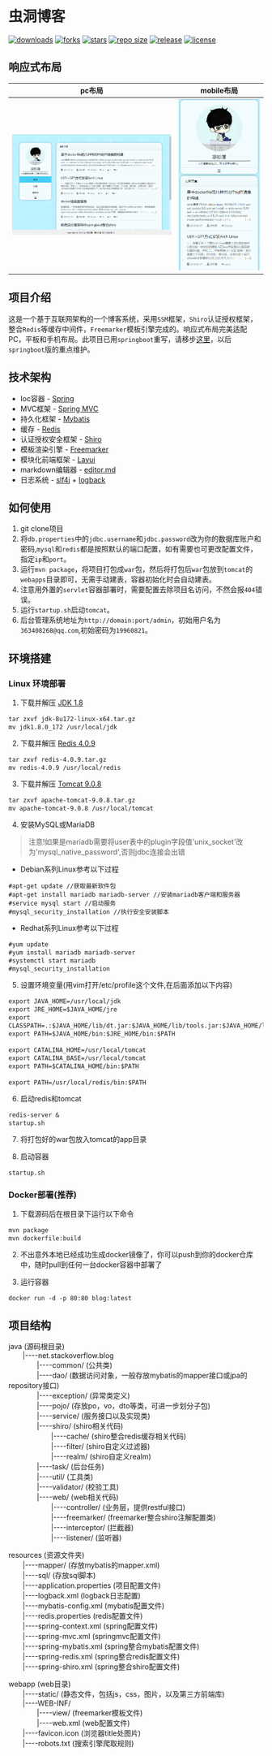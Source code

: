 # 虫洞博客
[![downloads](https://img.shields.io/github/downloads/stdutil/blog-ssm/total.svg)](https://github.com/stdutil/blog-ssm/releases)
[![forks](https://img.shields.io/github/forks/stdutil/blog-ssm.svg)](https://github.com/stdutil/blog-ssm/network/members)
[![stars](https://img.shields.io/github/stars/stdutil/blog-ssm.svg)](https://github.com/stdutil/blog-ssm/stargazers) 
[![repo size](https://img.shields.io/github/repo-size/stdutil/blog-ssm.svg)](https://github.com/stdutil/blog-ssm/archive/master.zip)
[![release](https://img.shields.io/github/release/stdutil/blog-ssm.svg)](https://github.com/stdutil/blog-ssm/releases)
[![license](https://img.shields.io/github/license/mashape/apistatus.svg)](https://github.com/stdutil/blog-ssm/blob/dev/LICENSE)

## 响应式布局
|pc布局|mobile布局|
|:---:|:---:|
|![PC布局](./image/pc.png "PC布局")|![mobile布局](./image/mobile.png "mobile布局")|

## 项目介绍
这是一个基于互联网架构的一个博客系统，采用`SSM`框架，`Shiro`认证授权框架，整合`Redis`等缓存中间件，`Freemarker`模板引擎完成的。响应式布局完美适配
PC，平板和手机布局。此项目已用`springboot`重写，请移步[这里](https://github.com/stdutil/blog-springboot)，以后`springboot`版的重点维护。

## 技术架构
* Ioc容器 - [Spring](https://spring.io/projects/spring-framework)
* MVC框架 - [Spring MVC](https://spring.io/projects/spring-framework)
* 持久化框架 - [Mybatis](http://www.mybatis.org/mybatis-3/)
* 缓存 - [Redis](https://redis.io/)
* 认证授权安全框架 - [Shiro](http://shiro.apache.org/)
* 模板渲染引擎 - [Freemarker](https://freemarker.apache.org/)
* 模块化前端框架 - [Layui](https://www.layui.com/)
* markdown编辑器 - [editor.md](http://pandao.github.io/editor.md/examples/)
* 日志系统 - [slf4j](https://www.slf4j.org/) + [logback](https://logback.qos.ch/)

## 如何使用
1. git clone项目
2. 将`db.properties`中的`jdbc.username`和`jdbc.password`改为你的数据库账户和密码,`mysql`和`redis`都是按照默认的端口配置，如有需要也可更改配置文件，指定`ip`和`port`。
3. 运行`mvn package`，将项目打包成`war`包，然后将打包后`war`包放到`tomcat`的`webapps`目录即可，无需手动建表，容器初始化时会自动建表。
4. 注意用外置的`servlet`容器部署时，需要配置去除项目名访问，不然会报`404`错误。
5. 运行`startup.sh`启动`tomcat`。
6. 后台管理系统地址为`http://domain:port/admin`，初始用户名为`363408268@qq.com`,初始密码为`19960821`。

## 环境搭建
### Linux 环境部署
1. 下载并解压 [JDK 1.8](https://www.oracle.com/technetwork/java/javase/downloads/jdk8-downloads-2133151.html)
```
tar zxvf jdk-8u172-linux-x64.tar.gz
mv jdk1.8.0_172 /usr/local/jdk
```

2. 下载并解压 [Redis 4.0.9](http://www.redis.cn/download.html)
```
tar zxvf redis-4.0.9.tar.gz
mv redis-4.0.9 /usr/local/redis
```
3. 下载并解压 [Tomcat 9.0.8](https://tomcat.apache.org/download-90.cgi)
```
tar zxvf apache-tomcat-9.0.8.tar.gz
mv apache-tomcat-9.0.8 /usr/local/tomcat
```

4. 安装MySQL或MariaDB
>注意!如果是mariadb需要将user表中的plugin字段值'unix_socket'改为'mysql_native_password',否则jdbc连接会出错
* Debian系列Linux参考以下过程
```
#apt-get update //获取最新软件包
#apt-get install mariadb mariadb-server //安装mariadb客户端和服务器
#service mysql start //启动服务
#mysql_security_installation //执行安全安装脚本
```

* Redhat系列Linux参考以下过程
```
#yum update
#yum install mariadb mariadb-server
#systemctl start mariadb
#mysql_security_installation
```
5. 设置环境变量(用vim打开/etc/profile这个文件,在后面添加以下内容)
```
export JAVA_HOME=/usr/local/jdk
export JRE_HOME=$JAVA_HOME/jre
export CLASSPATH=.:$JAVA_HOME/lib/dt.jar:$JAVA_HOME/lib/tools.jar:$JAVA_HOME/lib:$JRE_HOME/lib:$CLASSPATH
export PATH=$JAVA_HOME/bin:$JRE_HOME/bin:$PATH

export CATALINA_HOME=/usr/local/tomcat
export CATALINA_BASE=/usr/local/tomcat
export PATH=$CATALINA_HOME/bin:$PATH

export PATH=/usr/local/redis/bin:$PATH
```

6. 启动redis和tomcat
```
redis-server &
startup.sh
```

7. 将打包好的war包放入tomcat的app目录

8. 启动容器
```
startup.sh
```

### Docker部署(推荐)
1. 下载源码后在根目录下运行以下命令
```
mvn package
mvn dockerfile:build
```

2. 不出意外本地已经成功生成docker镜像了，你可以push到你的docker仓库中，随时pull到任何一台docker容器中部署了

3. 运行容器
```
docker run -d -p 80:80 blog:latest
```

## 项目结构
java (源码根目录)  
&emsp;&emsp;|----net.stackoverflow.blog  
&emsp;&emsp;&emsp;&emsp;|----common/ (公共类)   
&emsp;&emsp;&emsp;&emsp;|----dao/ (数据访问对象，一般存放mybatis的mapper接口或jpa的repository接口)  
&emsp;&emsp;&emsp;&emsp;|----exception/ (异常类定义)  
&emsp;&emsp;&emsp;&emsp;|----pojo/ (存放po，vo，dto等类，可进一步划分子包)  
&emsp;&emsp;&emsp;&emsp;|----service/ (服务接口以及实现类)  
&emsp;&emsp;&emsp;&emsp;|----shiro/ (shiro相关代码)  
&emsp;&emsp;&emsp;&emsp;&emsp;&emsp;|----cache/ (shiro整合redis缓存相关代码)  
&emsp;&emsp;&emsp;&emsp;&emsp;&emsp;|----filter/ (shiro自定义过滤器)  
&emsp;&emsp;&emsp;&emsp;&emsp;&emsp;|----realm/ (shiro自定义realm)  
&emsp;&emsp;&emsp;&emsp;|----task/ (后台任务)  
&emsp;&emsp;&emsp;&emsp;|----util/ (工具类)  
&emsp;&emsp;&emsp;&emsp;|----validator/ (校验工具)  
&emsp;&emsp;&emsp;&emsp;|----web/ (web相关代码)  
&emsp;&emsp;&emsp;&emsp;&emsp;&emsp;|----controller/ (业务层，提供restful接口)  
&emsp;&emsp;&emsp;&emsp;&emsp;&emsp;|----freemarker/ (freemarker整合shiro注解配置类) 
&emsp;&emsp;&emsp;&emsp;&emsp;&emsp;|----interceptor/ (拦截器)  
&emsp;&emsp;&emsp;&emsp;&emsp;&emsp;|----listener/ (监听器)  

resources (资源文件夹)  
&emsp;&emsp;|----mapper/ (存放mybatis的mapper.xml)  
&emsp;&emsp;|----sql/ (存放sql脚本)  
&emsp;&emsp;|----application.properties (项目配置文件)  
&emsp;&emsp;|----logback.xml (logback日志配置)  
&emsp;&emsp;|----mybatis-config.xml (mybatis配置文件)  
&emsp;&emsp;|----redis.properties (redis配置文件)  
&emsp;&emsp;|----spring-context.xml (spring配置文件)  
&emsp;&emsp;|----spring-mvc.xml (springmvc配置文件)  
&emsp;&emsp;|----spring-mybatis.xml (spring整合mybatis配置文件)  
&emsp;&emsp;|----spring-redis.xml (spring整合redis配置文件)  
&emsp;&emsp;|----spring-shiro.xml (spring整合shiro配置文件)  

webapp (web目录)  
&emsp;&emsp;|----static/ (静态文件，包括js，css，图片，以及第三方前端库)  
&emsp;&emsp;|----WEB-INF/  
&emsp;&emsp;&emsp;&emsp;|----view/ (freemarker模板文件)  
&emsp;&emsp;&emsp;&emsp;|----web.xml (web配置文件)  
&emsp;&emsp;|----favicon.icon (浏览器title处图片)  
&emsp;&emsp;|----robots.txt (搜索引擎爬取规则)  